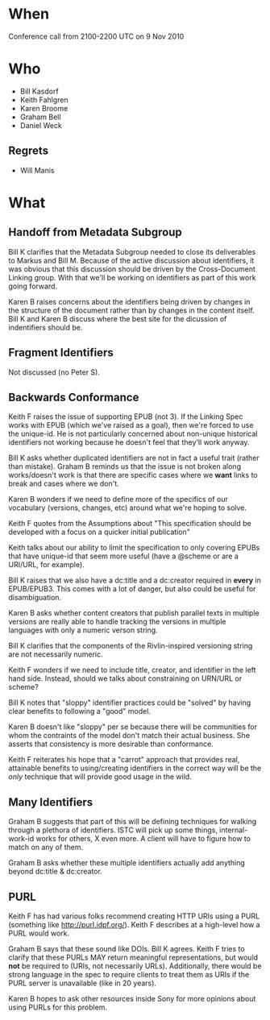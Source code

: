 # When #

Conference call from 2100-2200 UTC on 9 Nov 2010

# Who #

  * Bill Kasdorf
  * Keith Fahlgren
  * Karen Broome
  * Graham Bell
  * Daniel Weck

## Regrets ##

  * Will Manis

# What #

## Handoff from Metadata Subgroup ##

Bill K clarifies that the Metadata Subgroup needed to close its deliverables to Markus and Bill M. Because of the active discussion about identifiers, it was obvious that this discussion should be driven by the Cross-Document Linking group. With that we'll be working on identifiers as part of this work going forward.

Karen B raises concerns about the identifiers being driven by changes in the structure of the document rather than by changes in the content itself. Bill K and Karen B discuss where the best site for the dicussion of indentifiers should be.

## Fragment Identifiers ##

Not discussed (no Peter S).

## Backwards Conformance ##

Keith F raises the issue of supporting EPUB (not 3). If the Linking Spec works with EPUB (which we've raised as a goal), then we're forced to use the unique-id. He is not particularly concerned about non-unique historical identifiers not working because he doesn't feel that they'll work anyway.

Bill K asks whether duplicated identifiers are not in fact a useful trait (rather than mistake). Graham B reminds us that the issue is not broken along works/doesn't work is that there are specific cases where we **want** links to break and cases where we don't.

Karen B wonders if we need to define more of the specifics of our vocabulary (versions, changes, etc) around what we're hoping to solve.

Keith F quotes from the Assumptions about "This specification should be developed with a focus on a quicker initial publication"

Keith talks about our ability to limit the specification to only covering EPUBs that have unique-id that seem more useful (have a @scheme or are a URI/URL, for example).

Bill K raises that we also have a dc:title and a dc:creator required in **every** in EPUB/EPUB3. This comes with a lot of danger, but also could be useful for disambiguation.

Karen B asks whether content creators that publish parallel texts in multiple versions are really able to handle tracking the versions in multiple languages with only a numeric verson string.

Bill K clarifies that the components of the Rivlin-inspired versioning string are not necessarily numeric.

Keith F wonders if we need to include title, creator, and identifier in the left hand side.  Instead, should we talks about constraining on URN/URL or scheme?

Bill K notes that "sloppy" identifier practices could be "solved" by having clear benefits to following a "good" model.

Karen B doesn't like "sloppy" per se because there will be communities for whom the contraints of the model don't match their actual business. She asserts that consistency is more desirable than conformance.

Keith F reiterates his hope that a "carrot" approach that provides real, attainable benefits to using/creating identifiers in the correct way will be the _only_ technique that will provide good usage in the wild.

## Many Identifiers ##

Graham B suggests that part of this will be defining techniques for walking through a plethora of identifiers. ISTC will pick up some things, internal-work-id works for others, X even more. A client will have to figure how to match on any of them.

Graham B asks whether these multiple identifiers actually add anything beyond dc:title & dc:creator.

## PURL ##

Keith F has had various folks recommend creating HTTP URIs using a PURL (something like http://purl.idpf.org/). Keith F describes at a high-level how a PURL would work.

Graham B says that these sound like DOIs. Bill K agrees. Keith F tries to clarify that these PURLs MAY return meaningful representations, but would **not** be required to (URIs, not necessarily URLs). Additionally, there would be strong language in the spec to require clients to treat them as URIs if the PURL server is unavailable (like in 20 years).

Karen B hopes to ask other resources inside Sony for more opinions about using PURLs for this problem.